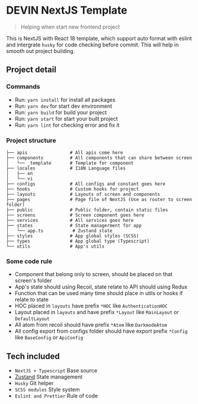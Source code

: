 # DEVIN NextJS Template

> Helping when start new frontend project

This is NextJS with React 18 template, which support auto format with eslint and intergrate `husky` for code checking before commit. This will help in smooth out project building.

## Project detail

### Commands

- Run: `yarn install` for install all packages
- Run: `yarn dev` for start dev environment
- Run: `yarn build` for build your project
- Run: `yarn start` for start your built project
- Run: `yarn lint` for checking error and fix it

### Project structure

```
├── apis                # All apis come here
├── components          # All components that can share between screen
│   └── _template       # Template for component
├── locales             # I18N Language files
│   ├── en
│   └── vi
├── configs             # All configs and constant goes here
├── hooks               # Custom hooks for project
├── layouts             # Layouts of screen and components
├── pages               # Page file of NextJS (Use as router to screen folder)
├── public              # Public folder, contain static files
├── screens             # Screen component goes here
├── services            # All services goes here
├── states              # State managerment for app
│   └── app.ts           # Zustand state
├── styles              # App global styles (SCSS)
├── types               # App global type (Typescript)
└── utils               # App's utils
```

### Some code rule

- Component that belong only to screen, should be placed on that screen's folder
- App's state should using Recoil, state relate to API should using Redux
- Function that can be used many time should place in utils or hooks if relate to state
- HOC placed in `layouts` have prefix `*HOC` like `AuthenticationHOC`
- Layout placed in `layouts` and have prefix `*Layout` like `MainLayout` or `DefaultLayout`
- All atom from recoil should have prefix `*Atom` like `DarkmodeAtom`
- All config export from configs folder should have export prefix `*Config` like `BaseConfig` or `ApiConfig`

## Tech included

- `NextJS + Typescript` Base source
- [Zustand](https://github.com/pmndrs/zustand) State management
- `Husky` Git helper
- `SCSS modules` Style system
- `Eslint and Prettier` Rule of code
